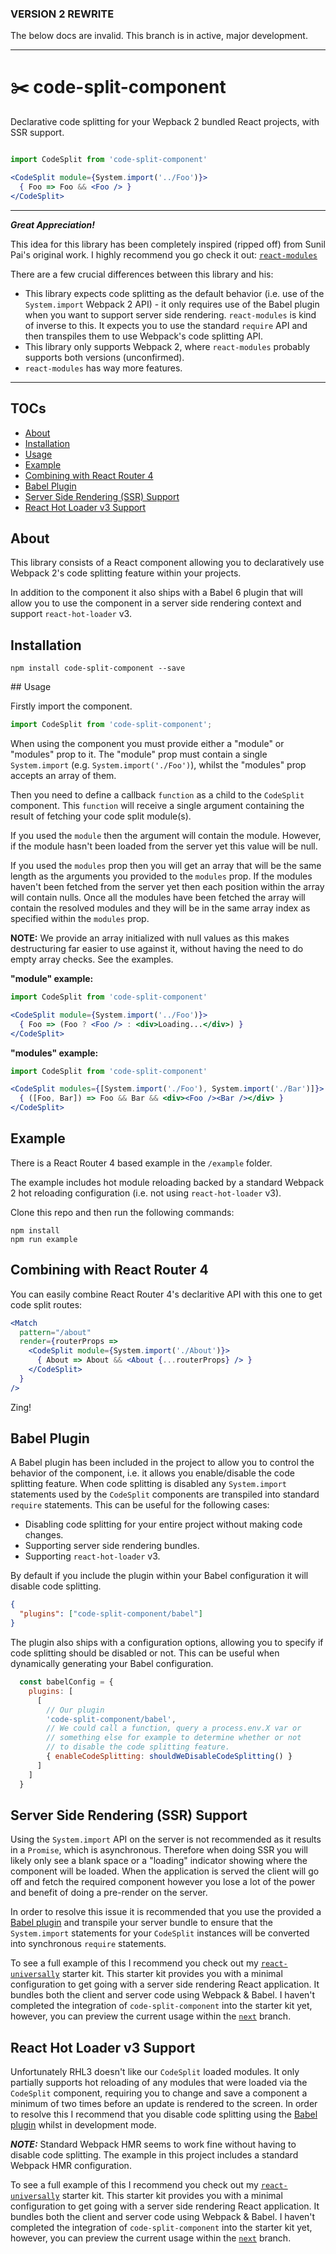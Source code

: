 ### VERSION 2 REWRITE

The below docs are invalid.  This branch is in active, major development.

-----

# ✂️ code-split-component

Declarative code splitting for your Wepback 2 bundled React projects, with SSR support.

```jsx

import CodeSplit from 'code-split-component'

<CodeSplit module={System.import('../Foo')}>
  { Foo => Foo && <Foo /> }
</CodeSplit>
```

---

___Great Appreciation!___

This idea for this library has been completely inspired (ripped off) from Sunil Pai's original work. I highly recommend you go check it out: [`react-modules`](https://github.com/threepointone/react-modules)

There are a few crucial differences between this library and his:

  - This library expects code splitting as the default behavior (i.e. use of the `System.import` Webpack 2 API) - it only requires use of the Babel plugin when you want to support server side rendering. `react-modules` is kind of inverse to this. It expects you to use the standard `require` API and then transpiles them to use Webpack's code splitting API.
  - This library only supports Webpack 2, where `react-modules` probably supports both versions (unconfirmed).
  - `react-modules` has way more features.

---

## TOCs

 - [About](https://github.com/ctrlplusb/code-split-component#about)
 - [Installation](https://github.com/ctrlplusb/code-split-component#installation)
 - [Usage](https://github.com/ctrlplusb/code-split-component#usage)
 - [Example](https://github.com/ctrlplusb/code-split-component#example)
 - [Combining with React Router 4](https://github.com/ctrlplusb/code-split-component#combining-with-react-router-4)
 - [Babel Plugin](https://github.com/ctrlplusb/code-split-component#babel-plugin)
 - [Server Side Rendering (SSR) Support](https://github.com/ctrlplusb/code-split-component#server-side-rendering-ssr-support)
 - [React Hot Loader v3 Support](https://github.com/ctrlplusb/code-split-component#react-hot-loader-v3-support)


## About

This library consists of a React component allowing you to declaratively use Webpack 2's code splitting feature within your projects.

In addition to the component it also ships with a Babel 6 plugin that will allow you to use the component in a server side rendering context and support `react-hot-loader` v3.

## Installation

`npm install code-split-component --save`

## Usage

Firstly import the component.

```js
import CodeSplit from 'code-split-component';
```

When using the component you must provide either a "module" or "modules" prop to it. The "module" prop must contain a single `System.import` (e.g. `System.import('./Foo')`), whilst the "modules" prop accepts an array of them.  

Then you need to define a callback `function` as a child to the `CodeSplit` component.  This `function` will receive a single argument containing the result of fetching your code split module(s).  

If you used the `module` then the argument will contain the module. However, if the module hasn't been loaded from the server yet this value will be null.

If you used the `modules` prop then you will get an array that will be the same length as the arguments you provided to the `modules` prop.  If the modules haven't been fetched from the server yet then each position within the array will contain nulls.  Once all the modules have been fetched the array will contain the resolved modules and they will be in the same array index as specified within the `modules` prop.

__NOTE:__ We provide an array initialized with null values as this makes destructuring far easier to use against it, without having the need to do empty array checks.  See the examples.

__"module" example:__

```jsx
import CodeSplit from 'code-split-component'

<CodeSplit module={System.import('../Foo')}>
  { Foo => (Foo ? <Foo /> : <div>Loading...</div>) }
</CodeSplit>
```

__"modules" example:__

```jsx
import CodeSplit from 'code-split-component'

<CodeSplit modules={[System.import('./Foo'), System.import('./Bar')]}>
  { ([Foo, Bar]) => Foo && Bar && <div><Foo /><Bar /></div> }
</CodeSplit>
```

## Example

There is a React Router 4 based example in the `/example` folder.

The example includes hot module reloading backed by a standard Webpack 2 hot reloading configuration (i.e. not using `react-hot-loader` v3).

Clone this repo and then run the following commands:

```
npm install
npm run example
```

## Combining with React Router 4

You can easily combine React Router 4's declaritive API with this one to get code split routes:

```jsx
<Match
  pattern="/about"
  render={routerProps =>
    <CodeSplit module={System.import('./About')}>
      { About => About && <About {...routerProps} /> }
    </CodeSplit>
  }
/>
```

Zing!

## Babel Plugin

A Babel plugin has been included in the project to allow you to control the behavior of the component, i.e. it allows you enable/disable the code splitting feature.  When code splitting is disabled any `System.import` statements used by the `CodeSplit` components are transpiled into standard `require` statements.  This can be useful for the following cases:

 - Disabling code splitting for your entire project without making code changes.
 - Supporting server side rendering bundles.
 - Supporting `react-hot-loader` v3.

By default if you include the plugin within your Babel configuration it will disable code splitting.

```json
{
  "plugins": ["code-split-component/babel"]
}
```

The plugin also ships with a configuration options, allowing you to specify if code splitting should be disabled or not. This can be useful when dynamically generating your Babel configuration.

```js
  const babelConfig = {
    plugins: [
      [
        // Our plugin
        'code-split-component/babel',
        // We could call a function, query a process.env.X var or
        // something else for example to determine whether or not
        // to disable the code splitting feature.
        { enableCodeSplitting: shouldWeDisableCodeSplitting() }
      ]
    ]
  }
```

## Server Side Rendering (SSR) Support

Using the `System.import` API on the server is not recommended as it results in a `Promise`, which is asynchronous.  Therefore when doing SSR you will likely only see a blank space or a "loading" indicator showing where the component will be loaded.  When the application is served the client will go off and fetch the required component however you lose a lot of the power and benefit of doing a pre-render on the server.

In order to resolve this issue it is recommended that you use the provided a [Babel plugin](https://github.com/ctrlplusb/code-split-component#babel-plugin) and transpile your server bundle to ensure that the `System.import` statements for your `CodeSplit` instances will be converted into synchronous `require` statements.

To see a full example of this I recommend you check out my [`react-universally`](https://github.com/ctrlplusb/react-universally) starter kit. This starter kit provides you with a minimal configuration to get going with a server side rendering React application.  It bundles both the client and server code using Webpack & Babel. I haven't completed the integration of `code-split-component` into the starter kit yet, however, you can preview the current usage within the [`next`](https://github.com/ctrlplusb/react-universally/tree/next) branch.

## React Hot Loader v3 Support

Unfortunately RHL3 doesn't like our `CodeSplit` loaded modules. It only partially supports hot reloading of any modules that were loaded via the `CodeSplit` component, requiring you to change and save a component a minimum of two times before an update is rendered to the screen.  In order to resolve this I recommend that you disable code splitting using the [Babel plugin](https://github.com/ctrlplusb/code-split-component#babel-plugin) whilst in development mode.

___NOTE:___ Standard Webpack HMR seems to work fine without having to disable code splitting. The example in this project includes a standard Webpack HMR configuration.

To see a full example of this I recommend you check out my [`react-universally`](https://github.com/ctrlplusb/react-universally) starter kit. This starter kit provides you with a minimal configuration to get going with a server side rendering React application.  It bundles both the client and server code using Webpack & Babel. I haven't completed the integration of `code-split-component` into the starter kit yet, however, you can preview the current usage within the [`next`](https://github.com/ctrlplusb/react-universally/tree/next) branch.
